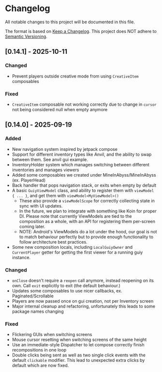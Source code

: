 # Changelog

All notable changes to this project will be documented in this file.

The format is based on [Keep a Changelog](https://keepachangelog.com/en/1.1.0/).
This project does NOT adhere to [Semantic Versioning](https://semver.org/spec/v2.0.0.html).

## [0.14.1] - 2025-10-11

### Changed
- Prevent players outside creative mode from using `CreativeItem` composables

### Fixed
- `CreativeItem` composable not working correctly due to change in `cursor` not being considered null when empty anymore

## [0.14.0] - 2025-09-19

### Added
- New navigation system inspired by jetpack compose
- Support for different inventory types like Anvil, and the ability to swap between them. See anvil gui example.
- InventoryHolder system which manages switching between different inventories and manages viewers
- Added some composables we created under MineInAbyss/MineInAbyss (ex. PlayerHead)
- Back handler that pops navigation stack, or exits when empty by default
- A basic `GuiyViewModel` class, and ability to register them with `viewModel { ... }`, and get them with `viewModel<MyViewModel>()`
  - These also provide a `viewModelScope` for correctly collecting state in sync with UI updates.
  - In the future, we plan to integrate with something like Koin for proper DI. Please note that currently ViewModels are tied to the composition as a whole, with an API for registering them per-screen coming later.
  - NOTE: Android's ViewModels do a lot under the hood, our goal is not to match behaviour perfectly but to provide enough functionality to follow architecture best practices.
- Some new composition locals, including `LocalGuiyOwner` and `CurrentPlayer` getter for getting the first viewer for a running guiy instance.

### Changed
- `onClose` doesn't require a `reopen` call anymore, instead reopening on its own. Call `exit` explicitly to exit (the default behaviour.)
- Updates some composables to use nicer callbacks, ex. Paginated/Scrollable
- Players are now passed once on gui creation, not per Inventory screen
- Major internal cleanup and refactoring, unfortunately this leads to some package names changing

### Fixed
- Flickering GUIs when switching screens
- Mouse cursor resetting when switching screens of the same height
- Use an immediate-style Dispatcher to let compose correctly finish recompositions in one loop
- Double clicks being sent as well as two single click events with the default `clickable` modifier. This lead to unexpected extra clicks by default which are now fixed.
